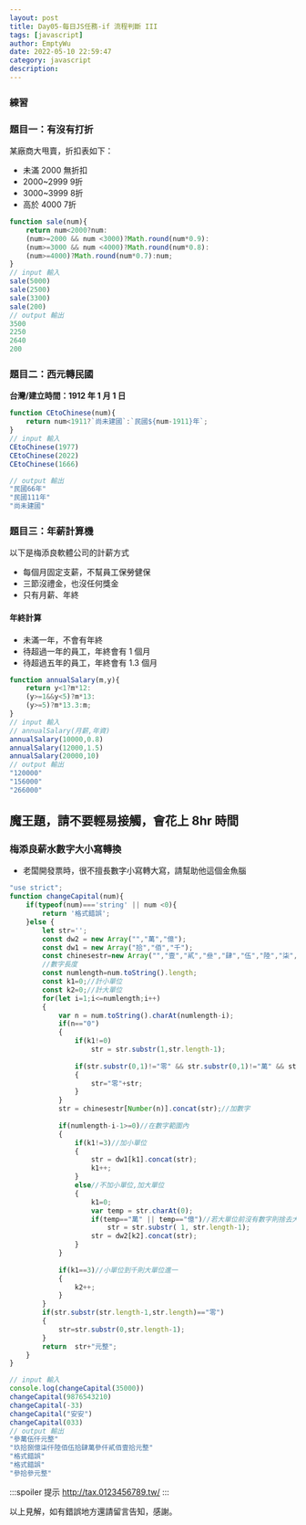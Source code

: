 ```yaml
---
layout: post
title: Day05-每日JS任務-if 流程判斷 III
tags: [javascript]
author: EmptyWu
date: 2022-05-10 22:59:47
category: javascript
description:
---
```


### 練習

### 題目一：有沒有打折
某廠商大甩賣，折扣表如下：

* 未滿 2000 無折扣
* 2000~2999 9折
* 3000~3999 8折
* 高於 4000 7折

```JavaScript
function sale(num){
    return num<2000?num:
    (num>=2000 && num <3000)?Math.round(num*0.9):
    (num>=3000 && num <4000)?Math.round(num*0.8):
    (num>=4000)?Math.round(num*0.7):num;
}
// input 輸入
sale(5000)
sale(2500)
sale(3300)
sale(200)
// output 輸出
3500
2250
2640
200
```
<!--more-->
### 題目二：西元轉民國
**台灣/建立時間：1912 年 1 月 1 日**
```JavaScript
function CEtoChinese(num){
    return num<1911?`尚未建國`:`民國${num-1911}年`;
}
// input 輸入
CEtoChinese(1977)
CEtoChinese(2022)
CEtoChinese(1666)

// output 輸出
"民國66年"
"民國111年"
"尚未建國"
```

### 題目三：年薪計算機
以下是梅添良軟體公司的計薪方式
* 每個月固定支薪，不幫員工保勞健保
* 三節沒禮金，也沒任何獎金
* 只有月薪、年終
#### 年終計算
* 未滿一年，不會有年終
* 待超過一年的員工，年終會有 1 個月
* 待超過五年的員工，年終會有 1.3 個月
```JavaScript
function annualSalary(m,y){
    return y<1?m*12:
    (y>=1&&y<5)?m*13:
    (y>=5)?m*13.3:m;
}
// input 輸入 
// annualSalary(月薪,年資)
annualSalary(10000,0.8)
annualSalary(12000,1.5)
annualSalary(20000,10)
// output 輸出
"120000"
"156000"
"266000"
```

## 魔王題，請不要輕易接觸，會花上 8hr 時間
### 梅添良薪水數字大小寫轉換
* 老闆開發票時，很不擅長數字小寫轉大寫，請幫助他這個金魚腦
```JavaScript
"use strict";
function changeCapital(num){
    if(typeof(num)==='string' || num <0){
        return '格式錯誤';
    }else {
        let str='';
        const dw2 = new Array("","萬","億");
        const dw1 = new Array("拾","佰","千");
        const chinesestr=new Array("","壹","貳","叄","肆","伍","陸","柒","捌","玖");
        //數字長度
        const numlength=num.toString().length;
        const k1=0;//計小單位
        const k2=0;//計大單位
        for(let i=1;i<=numlength;i++)
        {
            var n = num.toString().charAt(numlength-i);
            if(n=="0")
            {
                if(k1!=0)
                    str = str.substr(1,str.length-1);
                
                if(str.substr(0,1)!="零" && str.substr(0,1)!="萬" && str.substr(0,1)!="億")
                {
                    str="零"+str;
                }
            }
            str = chinesestr[Number(n)].concat(str);//加數字
                
            if(numlength-i-1>=0)//在數字範圍內
            {
                if(k1!=3)//加小單位
                {
                    str = dw1[k1].concat(str);
                    k1++;
                }
                else//不加小單位,加大單位
                {
                    k1=0;
                    var temp = str.charAt(0);
                    if(temp=="萬" || temp=="億")//若大單位前沒有數字則捨去大單位
                        str = str.substr( 1, str.length-1);
                    str = dw2[k2].concat(str);
                }
            }
            
            if(k1==3)//小單位到千則大單位進一
            {
                k2++;
            }
        }
        if(str.substr(str.length-1,str.length)=="零")
        {
            str=str.substr(0,str.length-1);
        }
        return  str+"元整";
    }
}

// input 輸入
console.log(changeCapital(35000))
changeCapital(9876543210)
changeCapital(-33)
changeCapital("安安")
changeCapital(033)
// output 輸出
"參萬伍仟元整"
"玖拾捌億柒仟陸佰伍拾肆萬參仟貳佰壹拾元整"
"格式錯誤"
"格式錯誤"
"參拾參元整"
```

:::spoiler 提示
http://tax.0123456789.tw/
:::




以上見解，如有錯誤地方還請留言告知，感謝。